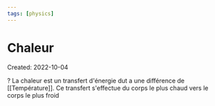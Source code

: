 ```yaml
---
tags: [physics] 
---
```

# Chaleur
Created: 2022-10-04

?
La chaleur est un transfert d'énergie dut a une différence de [[Température]]. Ce transfert s'effectue du corps le plus chaud vers le corps le plus froid
<!--SR:!2022-10-10,1,190-->